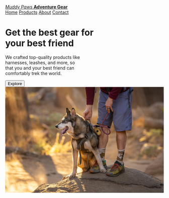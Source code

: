 <html>
  <head>
    <meta charset="utf-8" />
    <title>Muddy Paws Adventure Gear</title>
	<link href="style.css" rel="stylesheet" type="text/css">
  </head>
  <body>
	<a class="logo" href="index.html"><i>Muddy Paws</i> <b>Adventure Gear</b></a>
	<div class="navbar">
		<a class="active home" href="index.html">Home</a>
		<a class="products" href="products.html">Products</a>
		<a class="about" href="about.html">About</a>
		<a class="contact" href="contact.html">Contact</a>
	</div>
	<div class=homeStatus></div>
    <h1 id="heroHeading">Get the best gear for<br>
	your <b>best friend</b></h1>
	<p id="heroDesc">We crafted top-quality products like<br> 
	harnesses, leashes, and more, so<br>
	that you and your best friend can<br>
	comfortably trek the world. 
	</p>
	<input type="button" href="products.html" id="explore" value="Explore" onclick="purchaseItem()"/>
	<img src="photos/herodog.jpg" id="heroImage" alt="In a rocky and dusty scene, a husky with sits on a rock grinning and looking into the distance as its owner, wearing hiking shoes and shorts, stands behind it gripping its harness.">
  </body>
</html>
